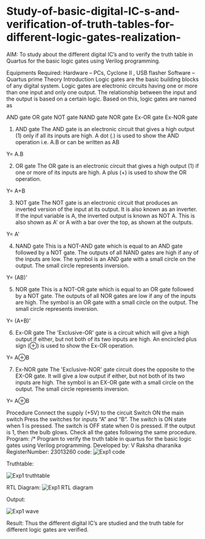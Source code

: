 # Study-of-basic-digital-IC-s-and-verification-of-truth-tables-for-different-logic-gates-realization-
 AIM:
To study about the different digital IC’s and to verify the truth table in Quartus for the basic logic gates using Verilog programming.

Equipments Required:
Hardware – PCs, Cyclone II , USB flasher
Software – Quartus prime
Theory
Introduction
Logic gates are the basic building blocks of any digital system. Logic gates are electronic circuits having one or more than one input and only one output. The relationship between the input and the output is based on a certain logic. Based on this, logic gates are named as

AND gate
OR gate
NOT gate
NAND gate
NOR gate
Ex-OR gate
Ex-NOR gate
1) AND gate
The AND gate is an electronic circuit that gives a high output (1) only if all its inputs are high. A dot (.) is used to show the AND operation i.e. A.B or can be written as AB

Y= A.B

2) OR gate
The OR gate is an electronic circuit that gives a high output (1) if one or more of its inputs are high. A plus (+) is used to show the OR operation.

Y= A+B

3) NOT gate
The NOT gate is an electronic circuit that produces an inverted version of the input at its output. It is also known as an inverter. If the input variable is A, the inverted output is known as NOT A. This is also shown as A' or A with a bar over the top, as shown at the outputs.

Y= A'

4) NAND gate
This is a NOT-AND gate which is equal to an AND gate followed by a NOT gate. The outputs of all NAND gates are high if any of the inputs are low. The symbol is an AND gate with a small circle on the output. The small circle represents inversion.

Y= (AB)’

5) NOR gate
This is a NOT-OR gate which is equal to an OR gate followed by a NOT gate. The outputs of all NOR gates are low if any of the inputs are high. The symbol is an OR gate with a small circle on the output. The small circle represents inversion.

Y= (A+B)’

6) Ex-OR gate
The 'Exclusive-OR' gate is a circuit which will give a high output if either, but not both of its two inputs are high. An encircled plus sign (⊕) is used to show the Ex-OR operation.

Y= A⊕B

7) Ex-NOR gate
The 'Exclusive-NOR' gate circuit does the opposite to the EX-OR gate. It will give a low output if either, but not both of its two inputs are high. The symbol is an EX-OR gate with a small circle on the output. The small circle represents inversion.

Y= A⊕B

Procedure
Connect the supply (+5V) to the circuit
Switch ON the main switch
Press the switches for inputs “A” and “B”. The switch is ON state when 1 is pressed. The switch is OFF state when 0 is pressed.
If the output is 1, then the bulb glows.
Check all the gates following the same procedure.
Program:
/*
Program to verify the truth table in quartus for the basic logic gates using Verilog programming.
Developed by: V Raksha dharanika
RegisterNumber:  23013260
code:
![Exp1 code](https://github.com/vasanthkumarch/Study-of-basic-digital-IC-s-and-verification-of-truth-tables-for-different-logic-gates-realization-/assets/149348380/561772b5-7718-41ac-a20d-8cbae143264b)


Truthtable:

![Exp1 truthtable](https://github.com/vasanthkumarch/Study-of-basic-digital-IC-s-and-verification-of-truth-tables-for-different-logic-gates-realization-/assets/149348380/9b437e0e-b221-4b71-a0cf-30deaaaedc7f)



RTL Diagram:
![Exp1 RTL diagram](https://github.com/vasanthkumarch/Study-of-basic-digital-IC-s-and-verification-of-truth-tables-for-different-logic-gates-realization-/assets/149348380/de6c42ba-f1da-41f3-a0c9-ab7a4a694bcc)

Output:

![Exp1 wave](https://github.com/vasanthkumarch/Study-of-basic-digital-IC-s-and-verification-of-truth-tables-for-different-logic-gates-realization-/assets/149348380/714d7f9e-c4cb-4de5-af9f-b869c01ccc30)



Result:
Thus the different digital IC’s are studied and the truth table for different logic gates are verified.
